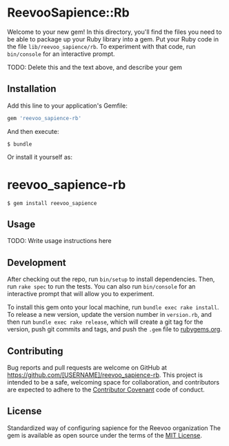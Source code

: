 # ReevooSapience::Rb

Welcome to your new gem! In this directory, you'll find the files you need to be able to package up your Ruby library into a gem. Put your Ruby code in the file `lib/reevoo_sapience/rb`. To experiment with that code, run `bin/console` for an interactive prompt.

TODO: Delete this and the text above, and describe your gem

## Installation

Add this line to your application's Gemfile:

```ruby
gem 'reevoo_sapience-rb'
```

And then execute:

    $ bundle

Or install it yourself as:

# reevoo_sapience-rb
    $ gem install reevoo_sapience

## Usage

TODO: Write usage instructions here

## Development

After checking out the repo, run `bin/setup` to install dependencies. Then, run `rake spec` to run the tests. You can also run `bin/console` for an interactive prompt that will allow you to experiment.

To install this gem onto your local machine, run `bundle exec rake install`. To release a new version, update the version number in `version.rb`, and then run `bundle exec rake release`, which will create a git tag for the version, push git commits and tags, and push the `.gem` file to [rubygems.org](https://rubygems.org).

## Contributing

Bug reports and pull requests are welcome on GitHub at https://github.com/[USERNAME]/reevoo_sapience-rb. This project is intended to be a safe, welcoming space for collaboration, and contributors are expected to adhere to the [Contributor Covenant](http://contributor-covenant.org) code of conduct.


## License

Standardized way of configuring sapience for the Reevoo organization
The gem is available as open source under the terms of the [MIT License](http://opensource.org/licenses/MIT).
